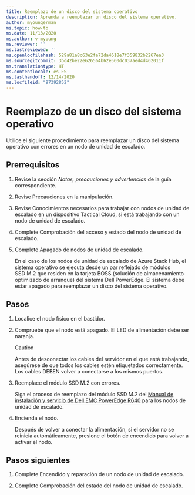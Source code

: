 ```yaml
---
title: Reemplazo de un disco del sistema operativo
description: Aprenda a reemplazar un disco del sistema operativo.
author: myoungerman
ms.topic: how-to
ms.date: 11/13/2020
ms.author: v-myoung
ms.reviewer: ''
ms.lastreviewed: ''
ms.openlocfilehash: 529a81a8c63e2fe72da4618e7f359832b2267ea3
ms.sourcegitcommit: 3bd42be22e626564b62e560dc037aed4d462011f
ms.translationtype: HT
ms.contentlocale: es-ES
ms.lasthandoff: 12/14/2020
ms.locfileid: "97392852"
---
```

# <a name="replacing-an-operating-system-disk"></a>Reemplazo de un disco del sistema operativo

Utilice el siguiente procedimiento para reemplazar un disco del sistema operativo con errores en un nodo de unidad de escalado.

## <a name="prerequisites"></a>Prerrequisitos

1.  Revise la sección *Notas, precauciones y advertencias* de la guía correspondiente.

2.  Revise Precauciones en la manipulación.

3.  Revise Conocimientos necesarios para trabajar con nodos de unidad de escalado en un dispositivo Tactical Cloud, si está trabajando con un nodo de unidad de escalado.

4.  Complete Comprobación del acceso y estado del nodo de unidad de escalado.

5.  Complete Apagado de nodos de unidad de escalado.

    En el caso de los nodos de unidad de escalado de Azure Stack Hub, el sistema operativo se ejecuta desde un par reflejado de módulos SSD M.2 que residen en la tarjeta BOSS (solución de almacenamiento optimizado de arranque) del sistema Dell PowerEdge. El sistema debe estar apagado para reemplazar un disco del sistema operativo.
    
## <a name="steps"></a>Pasos

1.  Localice el nodo físico en el bastidor.

2.  Compruebe que el nodo está apagado. El LED de alimentación debe ser naranja.

    > [!CAUTION]
    > Antes de desconectar los cables del servidor en el que está trabajando, asegúrese de que todos los cables estén etiquetados correctamente. Los cables DEBEN volver a conectarse a los mismos puertos.
    
3.  Reemplace el módulo SSD M.2 con errores.

    Siga el proceso de reemplazo del módulo SSD M.2 del [Manual de instalación y servicio de Dell EMC PowerEdge R640](https://www.dell.com/support/manuals/us/en/04/poweredge-r640/per640_ism_pub/dell-emc-poweredge-r640-overview?guid=guid-f39be9ba-158c-45e3-b8b1-f07bb750d6d4) para los nodos de unidad de escalado.
    
4.  Encienda el nodo.

    Después de volver a conectar la alimentación, si el servidor no se reinicia automáticamente, presione el botón de encendido para volver a activar el nodo.
    
## <a name="next-steps"></a>Pasos siguientes

1.  Complete Encendido y reparación de un nodo de unidad de escalado.

2.  Complete Comprobación del estado del nodo de unidad de escalado.

